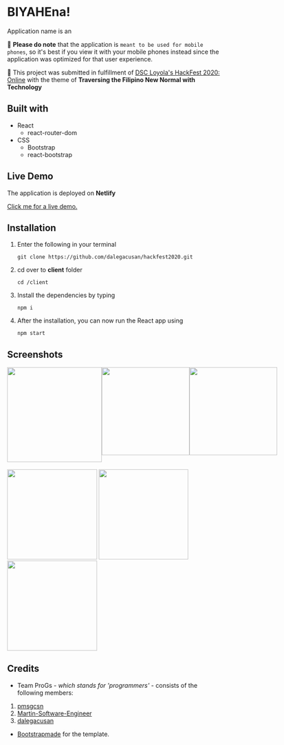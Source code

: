 # BIYAHEna!

Application name is an

📌 **Please do note** that the application is `meant to be used for mobile phones`, so it's best if you view it with your mobile phones instead since the application was optimized for that user experience.

🎯 This project was submitted in fulfillment of [DSC Loyola's HackFest 2020: Online](https://hackfest.dscadmu.org/) with the theme of **Traversing the Filipino New Normal with Technology**

## Built with 

* React
  * react-router-dom
* CSS
  * Bootstrap
  * react-bootstrap
  
## Live Demo

The application is deployed on **Netlify**

<a href="https://byahena.netlify.app/" target="_blank">Click me for a live demo.</a>

## Installation

1. Enter the following in your terminal

   `git clone https://github.com/dalegacusan/hackfest2020.git`

2. cd over to **client** folder

   `cd /client`
   
3. Install the dependencies by typing 

   `npm i`
   
4. After the installation, you can now run the React app using

   `npm start`

## Screenshots

<div id="main" style="display: flex">
<img src="https://imgur.com/OGfR4Sn.png" width="219.8" />
<img src="https://imgur.com/iiCza0u.png" width="204" />
<img src="https://imgur.com/NtgSBbS.png" width="204"/>
</div>
<br>
<div>
<img src ="https://imgur.com/bkEJUJJ.png" width="209" />
<img src="https://imgur.com/GUiyiwf.png" width="208.5" />
<img src="https://imgur.com/mbN93pu.png" width="209"/>
</div>



## Credits

* Team ProGs - *which stands for 'programmers'* - consists of the following members:
1. [pmsgcsn](https://github.com/pmsgcsn)
2. [Martin-Software-Engineer](https://github.com/Martin-Software-Engineer)
3. [dalegacusan](https://github.com/dalegacusan)

* [Bootstrapmade](https://bootstrapmade.com/) for the template.

